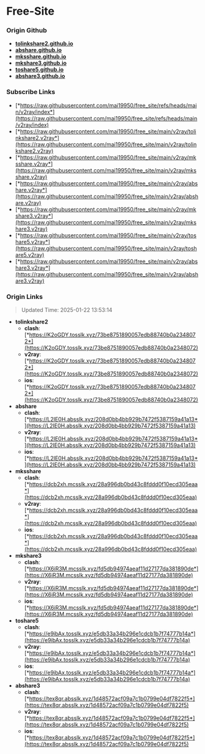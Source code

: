 # Free-Site

### Origin Github

- [**tolinkshare2.github.io**](https://github.com/tolinkshare2/tolinkshare2.github.io)
- [**abshare.github.io**](https://github.com/abshare/abshare.github.io)
- [**mksshare.github.io**](https://github.com/mksshare/mksshare.github.io)
- [**mkshare3.github.io**](https://github.com/mkshare3/mkshare3.github.io)
- [**toshare5.github.io**](https://github.com/toshare5/toshare5.github.io)
- [**abshare3.github.io**](https://github.com/abshare3/abshare3.github.io)

### Subscribe Links

- [*https://raw.githubusercontent.com/mai19950/free_site/refs/heads/main/v2ray/index*](https://raw.githubusercontent.com/mai19950/free_site/refs/heads/main/v2ray/index)
- [*https://raw.githubusercontent.com/mai19950/free_site/main/v2ray/tolinkshare2.v2ray*](https://raw.githubusercontent.com/mai19950/free_site/main/v2ray/tolinkshare2.v2ray)
- [*https://raw.githubusercontent.com/mai19950/free_site/main/v2ray/mksshare.v2ray*](https://raw.githubusercontent.com/mai19950/free_site/main/v2ray/mksshare.v2ray)
- [*https://raw.githubusercontent.com/mai19950/free_site/main/v2ray/abshare.v2ray*](https://raw.githubusercontent.com/mai19950/free_site/main/v2ray/abshare.v2ray)
- [*https://raw.githubusercontent.com/mai19950/free_site/main/v2ray/mkshare3.v2ray*](https://raw.githubusercontent.com/mai19950/free_site/main/v2ray/mkshare3.v2ray)
- [*https://raw.githubusercontent.com/mai19950/free_site/main/v2ray/toshare5.v2ray*](https://raw.githubusercontent.com/mai19950/free_site/main/v2ray/toshare5.v2ray)
- [*https://raw.githubusercontent.com/mai19950/free_site/main/v2ray/abshare3.v2ray*](https://raw.githubusercontent.com/mai19950/free_site/main/v2ray/abshare3.v2ray)

### Origin Links

> Updated Time: 2025-01-22 13:53:14

- **tolinkshare2**
  - **clash**: [*https://K2oGDY.tosslk.xyz/73be8751890057edb88740b0a2348072*](https://K2oGDY.tosslk.xyz/73be8751890057edb88740b0a2348072)
  - **v2ray**: [*https://K2oGDY.tosslk.xyz/73be8751890057edb88740b0a2348072*](https://K2oGDY.tosslk.xyz/73be8751890057edb88740b0a2348072)
  - **ios**: [*https://K2oGDY.tosslk.xyz/73be8751890057edb88740b0a2348072*](https://K2oGDY.tosslk.xyz/73be8751890057edb88740b0a2348072)
- **abshare**
  - **clash**: [*https://L2IE0H.absslk.xyz/208d0bb4bb929b7472f5387159a41a13*](https://L2IE0H.absslk.xyz/208d0bb4bb929b7472f5387159a41a13)
  - **v2ray**: [*https://L2IE0H.absslk.xyz/208d0bb4bb929b7472f5387159a41a13*](https://L2IE0H.absslk.xyz/208d0bb4bb929b7472f5387159a41a13)
  - **ios**: [*https://L2IE0H.absslk.xyz/208d0bb4bb929b7472f5387159a41a13*](https://L2IE0H.absslk.xyz/208d0bb4bb929b7472f5387159a41a13)
- **mksshare**
  - **clash**: [*https://dcb2xh.mcsslk.xyz/28a996db0bd43c8fddd0f10ecd305eaa*](https://dcb2xh.mcsslk.xyz/28a996db0bd43c8fddd0f10ecd305eaa)
  - **v2ray**: [*https://dcb2xh.mcsslk.xyz/28a996db0bd43c8fddd0f10ecd305eaa*](https://dcb2xh.mcsslk.xyz/28a996db0bd43c8fddd0f10ecd305eaa)
  - **ios**: [*https://dcb2xh.mcsslk.xyz/28a996db0bd43c8fddd0f10ecd305eaa*](https://dcb2xh.mcsslk.xyz/28a996db0bd43c8fddd0f10ecd305eaa)
- **mkshare3**
  - **clash**: [*https://X6iR3M.mcsslk.xyz/fd5db94974aeaf11d27177da381890de*](https://X6iR3M.mcsslk.xyz/fd5db94974aeaf11d27177da381890de)
  - **v2ray**: [*https://X6iR3M.mcsslk.xyz/fd5db94974aeaf11d27177da381890de*](https://X6iR3M.mcsslk.xyz/fd5db94974aeaf11d27177da381890de)
  - **ios**: [*https://X6iR3M.mcsslk.xyz/fd5db94974aeaf11d27177da381890de*](https://X6iR3M.mcsslk.xyz/fd5db94974aeaf11d27177da381890de)
- **toshare5**
  - **clash**: [*https://e9ibAx.tosslk.xyz/e5db33a34b296e1cdcb1b7f74777b14a*](https://e9ibAx.tosslk.xyz/e5db33a34b296e1cdcb1b7f74777b14a)
  - **v2ray**: [*https://e9ibAx.tosslk.xyz/e5db33a34b296e1cdcb1b7f74777b14a*](https://e9ibAx.tosslk.xyz/e5db33a34b296e1cdcb1b7f74777b14a)
  - **ios**: [*https://e9ibAx.tosslk.xyz/e5db33a34b296e1cdcb1b7f74777b14a*](https://e9ibAx.tosslk.xyz/e5db33a34b296e1cdcb1b7f74777b14a)
- **abshare3**
  - **clash**: [*https://tex8qr.absslk.xyz/1d48572acf09a7c1b0799e04df7822f5*](https://tex8qr.absslk.xyz/1d48572acf09a7c1b0799e04df7822f5)
  - **v2ray**: [*https://tex8qr.absslk.xyz/1d48572acf09a7c1b0799e04df7822f5*](https://tex8qr.absslk.xyz/1d48572acf09a7c1b0799e04df7822f5)
  - **ios**: [*https://tex8qr.absslk.xyz/1d48572acf09a7c1b0799e04df7822f5*](https://tex8qr.absslk.xyz/1d48572acf09a7c1b0799e04df7822f5)
